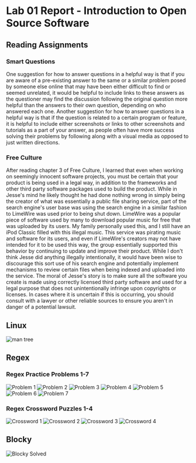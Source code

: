 # Lab 01 Report - Introduction to Open Source Software

## Reading Assignments

### Smart Questions
One suggestion for how to answer questions in a helpful way is that if you are aware of a pre-existing answer to the same or a similar problem posed by someone else online that may have been either difficult to find or seemed unrelated, it would be helpful to include links to these answers as the questioner may find the discussion following the original question more helpful than the answers to their own question, depending on who answered each one.  Another suggestion for how to answer questions in a helpful way is that if the question is related to a certain program or feature, it is helpful to include either screenshots or links to other screenshots and tutorials as a part of your answer, as people often have more success solving their problems by following along with a visual media as opposed to just written directions.

### Free Culture
After reading chapter 3 of Free Culture, I learned that even when working on seemingly innocent software projects, you must be certain that your product is being used in a legal way, in addition to the frameworks and other third party software packages used to build the product.  While in Jesse's mind he likely thought he had done nothing wrong in simply being the creator of what was essentially a public file sharing service, part of the search engine's user base was using the search engine in a similar fashion to LimeWire was used prior to being shut down.  LimeWire was a popular piece of software used by many to download popular music for free that was uploaded by its users.  My family personally used this, and I still have an iPod Classic filled with this illegal music.  This service was pirating music and software for its users, and even if LimeWire's creators may not have intended for it to be used this way, the group essentially supported this behavior by continuing to update and improve their product.  While I don't think Jesse did anything illegally intentionally, it would have been wise to discourage this sort use of his search engine and potentially implement mechanisms to review certain files when being indexed and uploaded into the service.  The moral of Jesse's story is to make sure all the software you create is made using correctly licensed third party software and used for a legal purpose that does not unintentionally infringe upon copyrights or licenses.  In cases where it is uncertain if this is occurring, you should consult with a lawyer or other reliable sources to ensure you aren't in danger of a potential lawsuit.

## Linux
![man tree](lab-01-images/man-tree.png)

## Regex

### Regex Practice Problems 1-7
![Problem 1](lab-01-images/Regex-Problem-1.png)
![Problem 2](lab-01-images/Regex-Problem-2.png)
![Problem 3](lab-01-images/Regex-Problem-3.png)
![Problem 4](lab-01-images/Regex-Problem-4.png)
![Problem 5](lab-01-images/Regex-Problem-5.png)
![Problem 6](lab-01-images/Regex-Problem-6.png)
![Problem 7](lab-01-images/Regex-Problem-7.png)

### Regex Crossword Puzzles 1-4
![Crossword 1](lab-01-images/Regex-Crossword-1.png)
![Crossword 2](lab-01-images/Regex-Crossword-2.png)
![Crossword 3](lab-01-images/Regex-Crossword-3.png)
![Crossword 4](lab-01-images/Regex-Crossword-4.png)

## Blocky
![Blocky Solved](lab-01-images/Maze-Solved.png)

